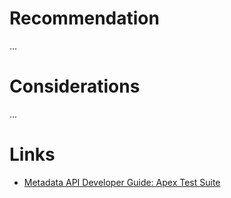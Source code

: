 # Recommendation

...

# Considerations

...

# Links

- [Metadata API Developer Guide: Apex Test Suite](https://developer.salesforce.com/docs/atlas.en-us.238.0.api_meta.meta/api_meta/meta_apextestsuite.htm)
